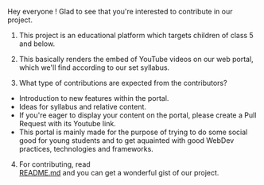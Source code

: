 Hey everyone ! Glad to see that you're interested to contribute in our project.

1. This project is an educational platform which targets children of class 5 and below. 
2. This basically renders the embed of YouTube videos on our web portal, which we'll find
according to our set syllabus.

3. What type of contributions are expected from the contributors?
 * Introduction to new features within the portal.
 * Ideas for syllabus and relative content.
 * If you're eager to display your content on the portal, please create a Pull Request with its 
 Youtube link. 
 * This portal is mainly made for the purpose of trying to do some social good for young students
 and to get aquainted with good WebDev practices, technologies and frameworks.
 
 4. For contributing, read  
[README.md](./README.md) and you can get a wonderful gist of our project.

